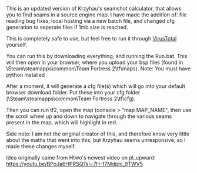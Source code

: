 This is an updated version of Krzyhau's seamshot calculator, that allows you to find seams in a source engine map.
I have made the addition of:
file reading bug fixes, local hosting via a new batch file, and changed cfg generation to seperate files if 1mb size is reached. 

This is completely safe to use, but feel free to run it through [VirusTotal](https://www.virustotal.com/gui/home/upload) yourself.

You can run this by downloading everything, and running the Run.bat. 
This will then open in your browser, where you upload your bsp files (found in \Steam\steamapps\common\Team Fortress 2\tf\maps). 
Note: You must have python installed

After a moment, it will generate a cfg file(s) which will go into your default browser download folder. 
Put these into your cfg folder (\Steam\steamapps\common\Team Fortress 2\tf\cfg).

Then you can run tf2, open the map (console > "map MAP_NAME", then use the scroll wheel up and down to navigate through the various seams present in the map, which will highlight in red. 

Side note: I am not the original creator of this, and therefore know very little about the maths that went into this, but Krzyhau seems unresponsive, so I made these changes myself. 

Idea originally came from Htwo's newest video on pl_upward: https://youtu.be/BPoJa6HPRSQ?si=7H-17Mdpnj_9TWV5

